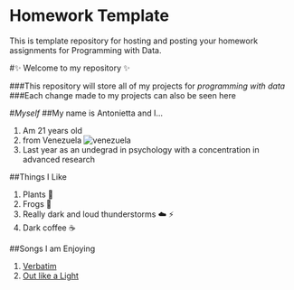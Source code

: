 # Homework Template

This is template repository for hosting and posting your homework assignments for Programming with Data.

#:sparkles: Welcome to my repository :sparkles:

###This repository will store all of my projects for _programming_ _with_ _data_ 
###Each change made to my projects can also be seen here 

#*Myself*
##My name is Antonietta and I... 
1. Am 21 years old
2. from Venezuela ![venezuela](https://www.qubicaamf.com/QubicaAMF/files/c1/c1c750e6-639d-465b-ac84-13ec7b0f25c3.jpg)
3. Last year as an undegrad in psychology with a concentration in advanced research 

##Things I Like 
1. Plants :evergreen_tree: 
2. Frogs :frog: 
3. Really dark and loud thunderstorms :cloud: :zap:
4. Dark coffee :coffee: 

##Songs I am Enjoying 
1. [Verbatim](https://www.youtube.com/watch?v=nqDGahB3y4I)
2. [Out like a Light](https://www.youtube.com/watch?v=OFeb1LK1vhM)

